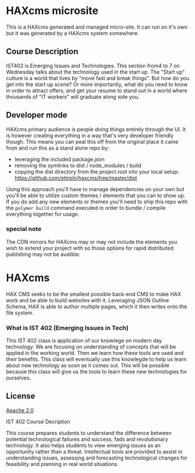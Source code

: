 # HAXcms microsite
This is a HAXcms generated and managed micro-site. It can run on it's own but it was generated by a HAXcms system somewhere.

## Course Description
IST402 is Emerging Issues and Technologies. This section from4 to 7 on Wednesday talks about the technology used in the start up. The "Start up" culture is a world that lives by "move fast and break things". But how do you get into the start up scene? Or more importantly, what do you need to know in order to attract offers, and get your resume to stand out in a world where thousands of "IT workers" will graduate along side you.

## Developer mode
HAXcms primary audience is people doing things entirely through the UI. It is however creating everything in a way that's very developer friendly though. This means you can peal this off from the original place it came from and run this as a stand alone repo by:

- leveraging the included package.json
- removing the symlinks to dist / node_modules / build
- copying the dist directory from the project root into your local setup: https://github.com/elmsln/haxcms/tree/master/dist

Using this approach you'll have to manage dependencies on your own but you'll be able to utilize custom themes / elements that you can to show up. If you do add any new elements or themes you'll need to ship this repo with the `polymer build` command executed in order to bundle / compile everything together for usage.

### special note
The CDN mirrors for HAXcms may or may not include the elements you wish to extend your project with so those options for rapid distributed publishing may not be availble.

# HAXcms
HAX CMS seeks to be the smallest possible back-end CMS to make HAX work and be able to build websites with it. Leveraging JSON Outline Schema, HAX is able to author multiple pages, which it then writes onto the file system.

### What is IST 402 (Emerging Issues in Tech)
This IST 402 class is application of our knowlege on modern day technology. We are focusing on understanding of concepts that will be applied in the working world. Then we learn how these tools are used and their benefits. This class will eventually use this knowlegde to help us learn about new technology as soon as it comes out. This will be possible because this class will give us the tools to learn these new technologies for ourselves.

## License
[Apache 2.0](LICENSE.md)

IST 402 Course Decription

This course prepares students to understand the difference between potential technological failures and success, fads and revolutionary technology. It also helps students to view emerging issues as an opportunity rather than a threat. Intellectual tools are provided to assist in understanding issues, assessing and forecasting technological changes for feasibility and planning in real world situations.
